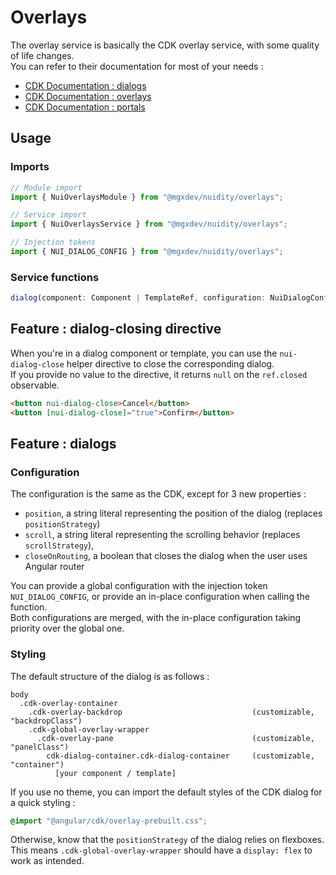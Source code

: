 # Overlays

The overlay service is basically the CDK overlay service, with some quality of life changes.  
You can refer to their documentation for most of your needs :

- [CDK Documentation : dialogs](https://material.angular.io/cdk/dialog/overview)
- [CDK Documentation : overlays](https://material.angular.io/cdk/overlay/overview)
- [CDK Documentation : portals](https://material.angular.io/cdk/portal/overview)

## Usage

### Imports

```typescript
// Module import
import { NuiOverlaysModule } from "@mgxdev/nuidity/overlays";

// Service import
import { NuiOverlaysService } from "@mgxdev/nuidity/overlays";

// Injection tokens
import { NUI_DIALOG_CONFIG } from "@mgxdev/nuidity/overlays";
```

### Service functions

```typescript
dialog(component: Component | TemplateRef, configuration: NuiDialogConfig);
```

## Feature : dialog-closing directive

When you're in a dialog component or template, you can use the `nui-dialog-close` helper directive to close the corresponding dialog.  
If you provide no value to the directive, it returns `null` on the `ref.closed` observable.

<!-- prettier-ignore -->
```html
<button nui-dialog-close>Cancel</button>
<button [nui-dialog-close]="true">Confirm</button>
```

## Feature : dialogs

### Configuration

The configuration is the same as the CDK, except for 3 new properties :

- `position`, a string literal representing the position of the dialog (replaces `positionStrategy`)
- `scroll`, a string literal representing the scrolling behavior (replaces `scrollStrategy`),
- `closeOnRouting`, a boolean that closes the dialog when the user uses Angular router

You can provide a global configuration with the injection token `NUI_DIALOG_CONFIG`, or provide an in-place configuration when calling the function.  
Both configurations are merged, with the in-place configuration taking priority over the global one.

### Styling

The default structure of the dialog is as follows :

```text
body
  .cdk-overlay-container
    .cdk-overlay-backdrop                             (customizable, "backdropClass")
    .cdk-global-overlay-wrapper
      .cdk-overlay-pane                               (customizable, "panelClass")
        cdk-dialog-container.cdk-dialog-container     (customizable, "container")
          [your component / template]
```

If you use no theme, you can import the default styles of the CDK dialog for a quick styling :

```scss
@import "@angular/cdk/overlay-prebuilt.css";
```

Otherwise, know that the `positionStrategy` of the dialog relies on flexboxes.  
This means `.cdk-global-overlay-wrapper` should have a `display: flex` to work as intended.
